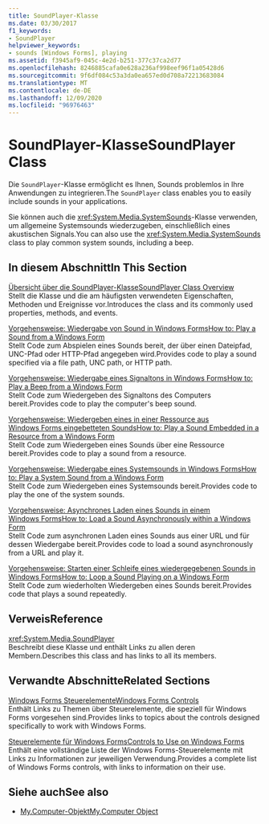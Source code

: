 ```yaml
---
title: SoundPlayer-Klasse
ms.date: 03/30/2017
f1_keywords:
- SoundPlayer
helpviewer_keywords:
- sounds [Windows Forms], playing
ms.assetid: f3945af9-045c-4e2d-b251-377c37ca2d77
ms.openlocfilehash: 8246885cafa0e628a236af998eef96f1a05428d6
ms.sourcegitcommit: 9f6df084c53a3da0ea657ed0d708a72213683084
ms.translationtype: MT
ms.contentlocale: de-DE
ms.lasthandoff: 12/09/2020
ms.locfileid: "96976463"
---
```

# <a name="soundplayer-class"></a><span data-ttu-id="22c33-102">SoundPlayer-Klasse</span><span class="sxs-lookup"><span data-stu-id="22c33-102">SoundPlayer Class</span></span>

<span data-ttu-id="22c33-103">Die `SoundPlayer`-Klasse ermöglicht es Ihnen, Sounds problemlos in Ihre Anwendungen zu integrieren.</span><span class="sxs-lookup"><span data-stu-id="22c33-103">The `SoundPlayer` class enables you to easily include sounds in your applications.</span></span>  
  
 <span data-ttu-id="22c33-104">Sie können auch die <xref:System.Media.SystemSounds>-Klasse verwenden, um allgemeine Systemsounds wiederzugeben, einschließlich eines akustischen Signals.</span><span class="sxs-lookup"><span data-stu-id="22c33-104">You can also use the <xref:System.Media.SystemSounds> class to play common system sounds, including a beep.</span></span>  
  
## <a name="in-this-section"></a><span data-ttu-id="22c33-105">In diesem Abschnitt</span><span class="sxs-lookup"><span data-stu-id="22c33-105">In This Section</span></span>  

 [<span data-ttu-id="22c33-106">Übersicht über die SoundPlayer-Klasse</span><span class="sxs-lookup"><span data-stu-id="22c33-106">SoundPlayer Class Overview</span></span>](soundplayer-class-overview.md)  
 <span data-ttu-id="22c33-107">Stellt die Klasse und die am häufigsten verwendeten Eigenschaften, Methoden und Ereignisse vor.</span><span class="sxs-lookup"><span data-stu-id="22c33-107">Introduces the class and its commonly used properties, methods, and events.</span></span>  
  
 [<span data-ttu-id="22c33-108">Vorgehensweise: Wiedergabe von Sound in Windows Forms</span><span class="sxs-lookup"><span data-stu-id="22c33-108">How to: Play a Sound from a Windows Form</span></span>](how-to-play-a-sound-from-a-windows-form.md)  
 <span data-ttu-id="22c33-109">Stellt Code zum Abspielen eines Sounds bereit, der über einen Dateipfad, UNC-Pfad oder HTTP-Pfad angegeben wird.</span><span class="sxs-lookup"><span data-stu-id="22c33-109">Provides code to play a sound specified via a file path, UNC path, or HTTP path.</span></span>  
  
 [<span data-ttu-id="22c33-110">Vorgehensweise: Wiedergabe eines Signaltons in Windows Forms</span><span class="sxs-lookup"><span data-stu-id="22c33-110">How to: Play a Beep from a Windows Form</span></span>](how-to-play-a-beep-from-a-windows-form.md)  
 <span data-ttu-id="22c33-111">Stellt Code zum Wiedergeben des Signaltons des Computers bereit.</span><span class="sxs-lookup"><span data-stu-id="22c33-111">Provides code to play the computer's beep sound.</span></span>  
  
 [<span data-ttu-id="22c33-112">Vorgehensweise: Wiedergeben eines in einer Ressource aus Windows Forms eingebetteten Sounds</span><span class="sxs-lookup"><span data-stu-id="22c33-112">How to: Play a Sound Embedded in a Resource from a Windows Form</span></span>](how-to-play-a-sound-embedded-in-a-resource-from-a-windows-form.md)  
 <span data-ttu-id="22c33-113">Stellt Code zum Wiedergeben eines Sounds über eine Ressource bereit.</span><span class="sxs-lookup"><span data-stu-id="22c33-113">Provides code to play a sound from a resource.</span></span>  
  
 [<span data-ttu-id="22c33-114">Vorgehensweise: Wiedergabe eines Systemsounds in Windows Forms</span><span class="sxs-lookup"><span data-stu-id="22c33-114">How to: Play a System Sound from a Windows Form</span></span>](how-to-play-a-system-sound-from-a-windows-form.md)  
 <span data-ttu-id="22c33-115">Stellt Code zum Wiedergeben eines Systemsounds bereit.</span><span class="sxs-lookup"><span data-stu-id="22c33-115">Provides code to play the one of the system sounds.</span></span>  
  
 [<span data-ttu-id="22c33-116">Vorgehensweise: Asynchrones Laden eines Sounds in einem Windows Forms</span><span class="sxs-lookup"><span data-stu-id="22c33-116">How to: Load a Sound Asynchronously within a Windows Form</span></span>](how-to-load-a-sound-asynchronously-within-a-windows-form.md)  
 <span data-ttu-id="22c33-117">Stellt Code zum asynchronen Laden eines Sounds aus einer URL und für dessen Wiedergabe bereit.</span><span class="sxs-lookup"><span data-stu-id="22c33-117">Provides code to load a sound asynchronously from a URL and play it.</span></span>  
  
 [<span data-ttu-id="22c33-118">Vorgehensweise: Starten einer Schleife eines wiedergegebenen Sounds in Windows Forms</span><span class="sxs-lookup"><span data-stu-id="22c33-118">How to: Loop a Sound Playing on a Windows Form</span></span>](how-to-loop-a-sound-playing-on-a-windows-form.md)  
 <span data-ttu-id="22c33-119">Stellt Code zum wiederholten Wiedergeben eines Sounds bereit.</span><span class="sxs-lookup"><span data-stu-id="22c33-119">Provides code that plays a sound repeatedly.</span></span>  
  
## <a name="reference"></a><span data-ttu-id="22c33-120">Verweis</span><span class="sxs-lookup"><span data-stu-id="22c33-120">Reference</span></span>  

 <xref:System.Media.SoundPlayer>  
 <span data-ttu-id="22c33-121">Beschreibt diese Klasse und enthält Links zu allen deren Membern.</span><span class="sxs-lookup"><span data-stu-id="22c33-121">Describes this class and has links to all its members.</span></span>  
  
## <a name="related-sections"></a><span data-ttu-id="22c33-122">Verwandte Abschnitte</span><span class="sxs-lookup"><span data-stu-id="22c33-122">Related Sections</span></span>  

 [<span data-ttu-id="22c33-123">Windows Forms Steuerelemente</span><span class="sxs-lookup"><span data-stu-id="22c33-123">Windows Forms Controls</span></span>](index.md)  
 <span data-ttu-id="22c33-124">Enthält Links zu Themen über Steuerelemente, die speziell für Windows Forms vorgesehen sind.</span><span class="sxs-lookup"><span data-stu-id="22c33-124">Provides links to topics about the controls designed specifically to work with Windows Forms.</span></span>  
  
 [<span data-ttu-id="22c33-125">Steuerelemente für Windows Forms</span><span class="sxs-lookup"><span data-stu-id="22c33-125">Controls to Use on Windows Forms</span></span>](controls-to-use-on-windows-forms.md)  
 <span data-ttu-id="22c33-126">Enthält eine vollständige Liste der Windows Forms-Steuerelemente mit Links zu Informationen zur jeweiligen Verwendung.</span><span class="sxs-lookup"><span data-stu-id="22c33-126">Provides a complete list of Windows Forms controls, with links to information on their use.</span></span>  
  
## <a name="see-also"></a><span data-ttu-id="22c33-127">Siehe auch</span><span class="sxs-lookup"><span data-stu-id="22c33-127">See also</span></span>

- [<span data-ttu-id="22c33-128">My.Computer-Objekt</span><span class="sxs-lookup"><span data-stu-id="22c33-128">My.Computer Object</span></span>](/dotnet/visual-basic/language-reference/objects/my-computer-object)
